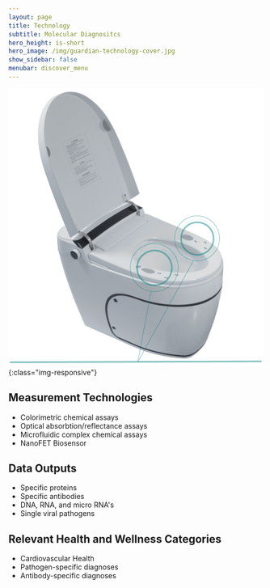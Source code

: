 ```yaml
---
layout: page
title: Technology
subtitle: Molecular Diagnositcs
hero_height: is-short
hero_image: /img/guardian-technology-cover.jpg
show_sidebar: false
menubar: discover_menu
---
```


![Image](/img/guardian/cardio-seat.png){:class="img-responsive"}

## Measurement Technologies
- Colorimetric chemical assays
- Optical absorbtion/reflectance assays
- Microfluidic complex chemical assays
- NanoFET Biosensor

## Data Outputs
- Specific proteins
- Specific antibodies
- DNA, RNA, and micro RNA's
- Single viral pathogens

## Relevant Health and Wellness Categories
- Cardiovascular Health
- Pathogen-specific diagnoses
- Antibody-specific diagnoses